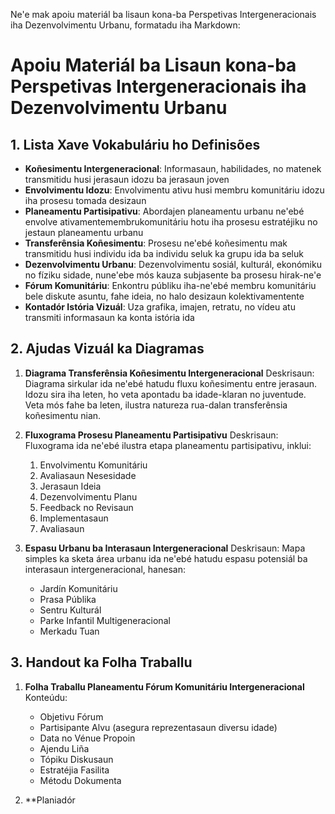 Ne'e mak apoiu materiál ba lisaun kona-ba Perspetivas Intergeneracionais iha Dezenvolvimentu Urbanu, formatadu iha Markdown:

# Apoiu Materiál ba Lisaun kona-ba Perspetivas Intergeneracionais iha Dezenvolvimentu Urbanu

## 1. Lista Xave Vokabuláriu ho Definisões

- **Koñesimentu Intergeneracional**: Informasaun, habilidades, no matenek transmitidu husi jerasaun idozu ba jerasaun joven  
- **Envolvimentu Idozu**: Envolvimentu ativu husi membru komunitáriu idozu iha prosesu tomada desizaun
- **Planeamentu Partisipativu**: Abordajen planeamentu urbanu ne'ebé envolve ativamentemembrukomunitáriu hotu iha prosesu estratéjiku no jestaun planeamentu urbanu
- **Transferênsia Koñesimentu**: Prosesu ne'ebé koñesimentu mak transmitidu husi individu ida ba individu seluk ka grupu ida ba seluk
- **Dezenvolvimentu Urbanu**: Dezenvolvimentu sosiál, kulturál, ekonómiku no fíziku sidade, nune'ebe mós kauza subjasente ba prosesu hirak-ne'e  
- **Fórum Komunitáriu**: Enkontru públiku iha-ne'ebé membru komunitáriu bele diskute asuntu, fahe ideia, no halo desizaun kolektivamentente
- **Kontadór Istória Vizuál**: Uza grafika, imajen, retratu, no vídeu atu transmiti informasaun ka konta istória ida

## 2. Ajudas Vizuál ka Diagramas

1. **Diagrama Transferênsia Koñesimentu Intergeneracional**
   Deskrisaun: Diagrama sirkular ida ne'ebé hatudu fluxu koñesimentu entre jerasaun. Idozu sira iha leten, ho veta apontadu ba idade-klaran no juventude. Veta mós fahe ba leten, ilustra natureza rua-dalan transferênsia koñesimentu nian.

2. **Fluxograma Prosesu Planeamentu Partisipativu**
   Deskrisaun: Fluxograma ida ne'ebé ilustra etapa planeamentu partisipativu, inklui:
   1. Envolvimentu Komunitáriu
   2. Avaliasaun Nesesidade
   3. Jerasaun Ideia
   4. Dezenvolvimentu Planu
   5. Feedback no Revisaun
   6. Implementasaun
   7. Avaliasaun

3. **Espasu Urbanu ba Interasaun Intergeneracional**
   Deskrisaun: Mapa simples ka sketa área urbanu ida ne'ebé hatudu espasu potensiál ba interasaun intergeneracional, hanesan:
   - Jardín Komunitáriu
   - Prasa Públika  
   - Sentru Kulturál
   - Parke Infantil Multigeneracional
   - Merkadu Tuan

## 3. Handout ka Folha Traballu

1. **Folha Traballu Planeamentu Fórum Komunitáriu Intergeneracional**
   Konteúdu:
   - Objetivu Fórum
   - Partisipante Alvu (asegura reprezentasaun diversu idade)
   - Data no Vénue Propoin
   - Ajendu Liña
   - Tópiku Diskusaun
   - Estratéjia Fasilita
   - Métodu Dokumenta  

2. **Planiadór